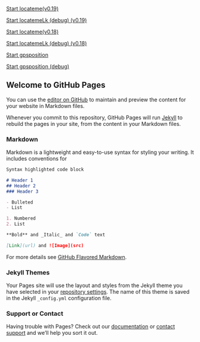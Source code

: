 [Start locateme(v0.19)](locateme19.html)

[Start locatemeLk (debug) (v0.19)](locatemeLk19.html)

[Start locateme(v0.18)](locateme18.html)

[Start locatemeLk (debug) (v0.18)](locatemeLk18.html)

[Start gpsposition](gpsposition.html)

[Start gpsposition (debug)](gpspositionDebug.html)

## Welcome to GitHub Pages

You can use the [editor on GitHub](https://github.com/szinggeler/locateme/edit/master/README.md) to maintain and preview the content for your website in Markdown files.

Whenever you commit to this repository, GitHub Pages will run [Jekyll](https://jekyllrb.com/) to rebuild the pages in your site, from the content in your Markdown files.

### Markdown

Markdown is a lightweight and easy-to-use syntax for styling your writing. It includes conventions for

```markdown
Syntax highlighted code block

# Header 1
## Header 2
### Header 3

- Bulleted
- List

1. Numbered
2. List

**Bold** and _Italic_ and `Code` text

[Link](url) and ![Image](src)
```

For more details see [GitHub Flavored Markdown](https://guides.github.com/features/mastering-markdown/).

### Jekyll Themes

Your Pages site will use the layout and styles from the Jekyll theme you have selected in your [repository settings](https://github.com/szinggeler/locateme/settings). The name of this theme is saved in the Jekyll `_config.yml` configuration file.

### Support or Contact

Having trouble with Pages? Check out our [documentation](https://help.github.com/categories/github-pages-basics/) or [contact support](https://github.com/contact) and we’ll help you sort it out.
